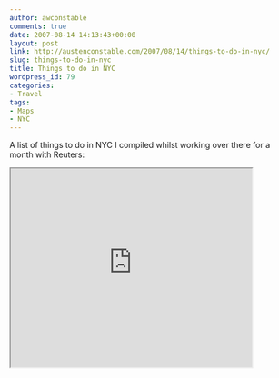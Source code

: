 ```yaml
---
author: awconstable
comments: true
date: 2007-08-14 14:13:43+00:00
layout: post
link: http://austenconstable.com/2007/08/14/things-to-do-in-nyc/
slug: things-to-do-in-nyc
title: Things to do in NYC
wordpress_id: 79
categories:
- Travel
tags:
- Maps
- NYC
---
```


A list of things to do in NYC I compiled whilst working over there for a month with Reuters:

<iframe src="https://maps.google.com/maps/ms?ie=UTF8&hl=en&doflg=ptm&s=AARTsJpU2eqtceJT6PjmyijGH01OZmCAXg&msa=0&msid=108224973464480308147.000435b9b1a4c553dc0f7&ll=40.752199,-73.981934&spn=0.091028,0.145912&z=12&output=embed&w=425&h=350" width="425" height="350"></iframe>

